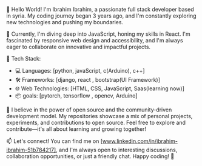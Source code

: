 👋 Hello World! I'm Ibrahim Ibrahim, a passionate full stack developer based in syria. My coding journey began 3 years ago, and I'm constantly exploring new technologies and pushing my boundaries.

🚀 Currently, I'm diving deep into JavaScript, honing my skills in React. I'm fascinated by responsive web design and accessibility, and I'm always eager to collaborate on innovative and impactful projects.

🔧 Tech Stack:
- 💻 Languages: [python, javaScript, c(Arduino), c++]
- 🛠️ Frameworks: [django, react , bootstrap(UI Framework)]
- 🌐 Web Technologies: [HTML, CSS, JavaScript, Saas(learning now)]
- 📦 goals: [pytorch, tensorflow , opencv, Arduino]

🌱 I believe in the power of open source and the community-driven development model. My repositories showcase a mix of personal projects, experiments, and contributions to open source. Feel free to explore and contribute—it's all about learning and growing together!

📫 Let's connect! You can find me on [www.linkedin.com/in/ibrahim-ibrahim-51b784217], and I'm always open to interesting discussions, collaboration opportunities, or just a friendly chat. Happy coding! 🚀
